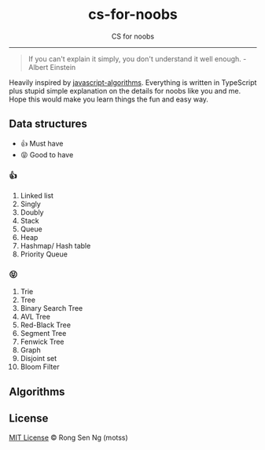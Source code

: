 <div align="center" style="text-align: center;">
  <h1 style="border-bottom: none;">cs-for-noobs</h1>

  <p>CS for noobs</p>
</div>

<hr />

> If you can't explain it simply, you don't understand it well enough. - Albert Einstein

Heavily inspired by [javascript-algorithms][javascript-algorithms-url]. Everything is written in TypeScript plus stupid simple explanation on the details for noobs like you and me. Hope this would make you learn things the fun and easy way.

## Data structures

- 👍 Must have
- 😝 Good to have

### 👍

1. Linked list
  1. Singly
  2. Doubly
2. Stack
3. Queue
4. Heap
5. Hashmap/ Hash table
6. Priority Queue

### 😝

1. Trie
2. Tree
  1. Binary Search Tree
  2. AVL Tree
  3. Red-Black Tree
  4. Segment Tree
  5. Fenwick Tree
3. Graph
4. Disjoint set
5. Bloom Filter

## Algorithms


## License

[MIT License](https://motss.mit-license.org/) © Rong Sen Ng (motss)

<!-- References -->
[typescript-url]: https://github.com/Microsoft/TypeScript
[nodejs-url]: https://nodejs.org
[npm-url]: https://www.npmjs.com
[node-releases-url]: https://nodejs.org/en/download/releases
[vscode-url]: https://code.visualstudio.com/
[vscode-lit-html-url]: https://github.com/mjbvz/vscode-lit-html
[javascript-algorithms-url]: https://github.com/trekhleb/javascript-algorithms

<!-- MDN -->
[array-mdn-url]: https://developer.mozilla.org/en-US/docs/Web/JavaScript/Reference/Global_Objects/Array
[boolean-mdn-url]: https://developer.mozilla.org/en-US/docs/Web/JavaScript/Reference/Global_Objects/Boolean
[function-mdn-url]: https://developer.mozilla.org/en-US/docs/Web/JavaScript/Reference/Global_Objects/Function
[map-mdn-url]: https://developer.mozilla.org/en-US/docs/Web/JavaScript/Reference/Global_Objects/Map
[number-mdn-url]: https://developer.mozilla.org/en-US/docs/Web/JavaScript/Reference/Global_Objects/Number
[object-mdn-url]: https://developer.mozilla.org/en-US/docs/Web/JavaScript/Reference/Global_Objects/Object
[promise-mdn-url]: https://developer.mozilla.org/en-US/docs/Web/JavaScript/Reference/Global_Objects/Promise
[regexp-mdn-url]: https://developer.mozilla.org/en-US/docs/Web/JavaScript/Reference/Global_Objects/RegExp
[set-mdn-url]: https://developer.mozilla.org/en-US/docs/Web/JavaScript/Reference/Global_Objects/Set
[string-mdn-url]: https://developer.mozilla.org/en-US/docs/Web/JavaScript/Reference/Global_Objects/String

<!-- Badges -->
[version-badge]: https://flat.badgen.net/npm/v/cs-for-noobs
[built-with-lit-element-badge]: https://flat.badgen.net/badge/built%20with%20lit-element/v0.6.2/orange?icon=npm
[mit-license-badge]: https://flat.badgen.net/npm/license/cs-for-noobs

[downloads-badge]: https://flat.badgen.net/npm/dm/cs-for-noobs
[total-downloads-badge]: https://flat.badgen.net/npm/dt/cs-for-noobs?label=total%20downloads
[packagephobia-badge]: https://flat.badgen.net/packagephobia/install/cs-for-noobs
[bundlephobia-badge]: https://flat.badgen.net/bundlephobia/minzip/cs-for-noobs

[travis-badge]: https://flat.badgen.net/travis/motss/cs-for-noobs
<!-- [circleci-badge]: https://flat.badgen.net/circleci/github/motss/cs-for-noobs -->
[daviddm-badge]: https://flat.badgen.net/david/dep/motss/cs-for-noobs
<!-- [codecov-badge]: https://flat.badgen.net/codecov/c/github/motss/cs-for-noobs?label=codecov -->
<!-- [coveralls-badge]: https://flat.badgen.net/coveralls/c/github/motss/cs-for-noobs?label=coveralls -->

[codebeat-badge]: https://codebeat.co/badges/123
[codacy-badge]: https://api.codacy.com/project/badge/Grade/123
[coc-badge]: https://flat.badgen.net/badge/code%20of/conduct/pink

<!-- Links -->
[version-url]: https://www.npmjs.com/package/cs-for-noobs
[built-with-lit-element-url]: https://github.com/Polymer/lit-element
[mit-license-url]: https://github.com/motss/cs-for-noobs/blob/master/LICENSE

[downloads-url]: https://www.npmtrends.com/cs-for-noobs
[packagephobia-url]: https://packagephobia.now.sh/result?p=cs-for-noobs
[bundlephobia-url]: https://bundlephobia.com/result?p=cs-for-noobs

[travis-url]: https://travis-ci.org/motss/cs-for-noobs
<!-- [circleci-url]: https://circleci.com/gh/motss/cs-for-noobs/tree/master -->
[daviddm-url]: https://david-dm.org/motss/cs-for-noobs
<!-- [codecov-url]: https://codecov.io/gh/motss/cs-for-noobs -->
<!-- [coveralls-url]: https://coveralls.io/github/motss/cs-for-noobs?branch=master -->

[codebeat-url]: https://codebeat.co/projects/github-com-motss-cs-for-noobs-master
[codacy-url]: https://www.codacy.com/app/motss/cs-for-noobs?utm_source=github.com&amp;utm_medium=referral&amp;utm_content=motss/cs-for-noobs&amp;utm_campaign=Badge_Grade
[coc-url]: https://github.com/motss/cs-for-noobs/blob/master/CODE_OF_CONDUCT.md
